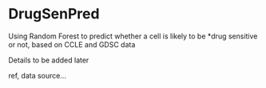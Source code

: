 # DrugSenPred
Using Random Forest to predict whether a cell is likely to be *drug sensitive or not, based on CCLE and GDSC data


Details to be added later

ref, data source...
